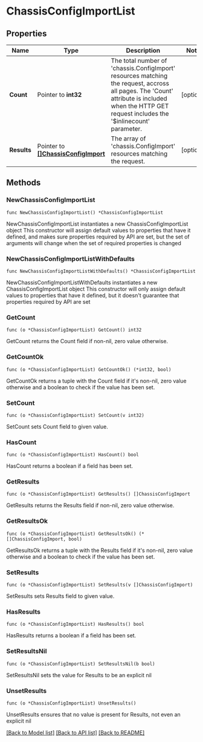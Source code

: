 # ChassisConfigImportList

## Properties

Name | Type | Description | Notes
------------ | ------------- | ------------- | -------------
**Count** | Pointer to **int32** | The total number of &#39;chassis.ConfigImport&#39; resources matching the request, accross all pages. The &#39;Count&#39; attribute is included when the HTTP GET request includes the &#39;$inlinecount&#39; parameter. | [optional] 
**Results** | Pointer to [**[]ChassisConfigImport**](chassis.ConfigImport.md) | The array of &#39;chassis.ConfigImport&#39; resources matching the request. | [optional] 

## Methods

### NewChassisConfigImportList

`func NewChassisConfigImportList() *ChassisConfigImportList`

NewChassisConfigImportList instantiates a new ChassisConfigImportList object
This constructor will assign default values to properties that have it defined,
and makes sure properties required by API are set, but the set of arguments
will change when the set of required properties is changed

### NewChassisConfigImportListWithDefaults

`func NewChassisConfigImportListWithDefaults() *ChassisConfigImportList`

NewChassisConfigImportListWithDefaults instantiates a new ChassisConfigImportList object
This constructor will only assign default values to properties that have it defined,
but it doesn't guarantee that properties required by API are set

### GetCount

`func (o *ChassisConfigImportList) GetCount() int32`

GetCount returns the Count field if non-nil, zero value otherwise.

### GetCountOk

`func (o *ChassisConfigImportList) GetCountOk() (*int32, bool)`

GetCountOk returns a tuple with the Count field if it's non-nil, zero value otherwise
and a boolean to check if the value has been set.

### SetCount

`func (o *ChassisConfigImportList) SetCount(v int32)`

SetCount sets Count field to given value.

### HasCount

`func (o *ChassisConfigImportList) HasCount() bool`

HasCount returns a boolean if a field has been set.

### GetResults

`func (o *ChassisConfigImportList) GetResults() []ChassisConfigImport`

GetResults returns the Results field if non-nil, zero value otherwise.

### GetResultsOk

`func (o *ChassisConfigImportList) GetResultsOk() (*[]ChassisConfigImport, bool)`

GetResultsOk returns a tuple with the Results field if it's non-nil, zero value otherwise
and a boolean to check if the value has been set.

### SetResults

`func (o *ChassisConfigImportList) SetResults(v []ChassisConfigImport)`

SetResults sets Results field to given value.

### HasResults

`func (o *ChassisConfigImportList) HasResults() bool`

HasResults returns a boolean if a field has been set.

### SetResultsNil

`func (o *ChassisConfigImportList) SetResultsNil(b bool)`

 SetResultsNil sets the value for Results to be an explicit nil

### UnsetResults
`func (o *ChassisConfigImportList) UnsetResults()`

UnsetResults ensures that no value is present for Results, not even an explicit nil

[[Back to Model list]](../README.md#documentation-for-models) [[Back to API list]](../README.md#documentation-for-api-endpoints) [[Back to README]](../README.md)


